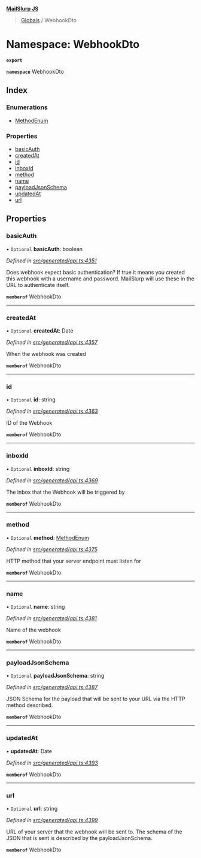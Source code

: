 **[MailSlurp JS](../README.md)**

> [Globals](../README.md) / WebhookDto

# Namespace: WebhookDto

**`export`** 

**`namespace`** WebhookDto

## Index

### Enumerations

* [MethodEnum](../enums/webhookdto.methodenum.md)

### Properties

* [basicAuth](webhookdto.md#basicauth)
* [createdAt](webhookdto.md#createdat)
* [id](webhookdto.md#id)
* [inboxId](webhookdto.md#inboxid)
* [method](webhookdto.md#method)
* [name](webhookdto.md#name)
* [payloadJsonSchema](webhookdto.md#payloadjsonschema)
* [updatedAt](webhookdto.md#updatedat)
* [url](webhookdto.md#url)

## Properties

### basicAuth

• `Optional` **basicAuth**: boolean

*Defined in [src/generated/api.ts:4351](https://github.com/mailslurp/mailslurp-client/blob/aab6cee/src/generated/api.ts#L4351)*

Does webhook expect basic authentication? If true it means you created this webhook with a username and password. MailSlurp will use these in the URL to authenticate itself.

**`memberof`** WebhookDto

___

### createdAt

• `Optional` **createdAt**: Date

*Defined in [src/generated/api.ts:4357](https://github.com/mailslurp/mailslurp-client/blob/aab6cee/src/generated/api.ts#L4357)*

When the webhook was created

**`memberof`** WebhookDto

___

### id

• `Optional` **id**: string

*Defined in [src/generated/api.ts:4363](https://github.com/mailslurp/mailslurp-client/blob/aab6cee/src/generated/api.ts#L4363)*

ID of the Webhook

**`memberof`** WebhookDto

___

### inboxId

• `Optional` **inboxId**: string

*Defined in [src/generated/api.ts:4369](https://github.com/mailslurp/mailslurp-client/blob/aab6cee/src/generated/api.ts#L4369)*

The inbox that the Webhook will be triggered by

**`memberof`** WebhookDto

___

### method

• `Optional` **method**: [MethodEnum](../enums/webhookdto.methodenum.md)

*Defined in [src/generated/api.ts:4375](https://github.com/mailslurp/mailslurp-client/blob/aab6cee/src/generated/api.ts#L4375)*

HTTP method that your server endpoint must listen for

**`memberof`** WebhookDto

___

### name

• `Optional` **name**: string

*Defined in [src/generated/api.ts:4381](https://github.com/mailslurp/mailslurp-client/blob/aab6cee/src/generated/api.ts#L4381)*

Name of the webhook

**`memberof`** WebhookDto

___

### payloadJsonSchema

• `Optional` **payloadJsonSchema**: string

*Defined in [src/generated/api.ts:4387](https://github.com/mailslurp/mailslurp-client/blob/aab6cee/src/generated/api.ts#L4387)*

JSON Schema for the payload that will be sent to your URL via the HTTP method described.

**`memberof`** WebhookDto

___

### updatedAt

•  **updatedAt**: Date

*Defined in [src/generated/api.ts:4393](https://github.com/mailslurp/mailslurp-client/blob/aab6cee/src/generated/api.ts#L4393)*

**`memberof`** WebhookDto

___

### url

• `Optional` **url**: string

*Defined in [src/generated/api.ts:4399](https://github.com/mailslurp/mailslurp-client/blob/aab6cee/src/generated/api.ts#L4399)*

URL of your server that the webhook will be sent to. The schema of the JSON that is sent is described by the payloadJsonSchema.

**`memberof`** WebhookDto
